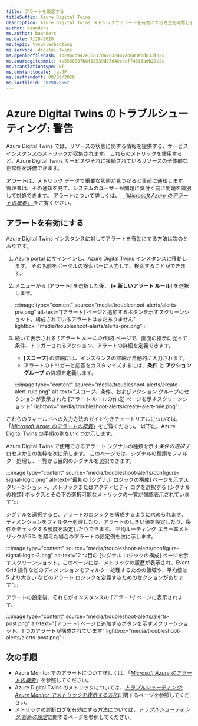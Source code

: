 ```yaml
---
title: アラートを設定する
titleSuffix: Azure Digital Twins
description: Azure Digital Twins メトリックでアラートを有効にする方法を確認します。
author: baanders
ms.author: baanders
ms.date: 7/28/2020
ms.topic: troubleshooting
ms.service: digital-twins
ms.openlocfilehash: 1b296cd942e36817da2832467ab603ebd833f825
ms.sourcegitcommit: 4e5560887b8f10539d7564eedaff4316adb27e2c
ms.translationtype: HT
ms.contentlocale: ja-JP
ms.lasthandoff: 08/06/2020
ms.locfileid: "87907856"
---
```

# <a name="troubleshooting-azure-digital-twins-alerts"></a>Azure Digital Twins のトラブルシューティング: 警告

Azure Digital Twins では、リソースの状態に関する情報を提供する、サービス インスタンスの[メトリック](troubleshoot-metrics.md)が収集されます。 これらのメトリックを使用すると、Azure Digital Twins サービスやそれに接続されているリソースの全体的な正常性を評価できます。

**アラート**は、メトリック データで重要な状態が見つかると事前に通知します。 管理者は、その通知を見て、システムのユーザーが問題に気付く前に問題を識別して対処できます。 アラートについて詳しくは、[ *「Microsoft Azure のアラートの概要」* ](../azure-monitor/platform/alerts-overview.md)をご覧ください。

## <a name="turn-on-alerts"></a>アラートを有効にする

Azure Digital Twins インスタンスに対してアラートを有効にする方法は次のとおりです。

1. [Azure portal](https://portal.azure.com) にサインインし、Azure Digital Twins インスタンスに移動します。 その名前をポータルの検索バーに入力して、検索することができます。 

2. メニューから **[アラート]** を選択した後、 **[+ 新しいアラート ルール]** を選択します。

    :::image type="content" source="media/troubleshoot-alerts/alerts-pre.png" alt-text="[アラート] ページと追加するボタンを示すスクリーンショット。構成されているアラートはまだありません" lightbox="media/troubleshoot-alerts/alerts-pre.png":::

3. 続いて表示される *[アラート ルールの作成]* ページで、画面の指示に従って条件、トリガーされるアクション、アラートの詳細を定義できます。     
    * **[スコープ]** の詳細には、インスタンスの詳細が自動的に入力されます。
    * アラートのトリガーと応答をカスタマイズするには、**条件** と **アクション グループ** の詳細を定義します。

    :::image type="content" source="media/troubleshoot-alerts/create-alert-rule.png" alt-text="スコープ、条件、およびアクション グループのセクションが表示された [アラート ルールの作成] ページを示すスクリーンショット" lightbox="media/troubleshoot-alerts/create-alert-rule.png":::

これらのフィールドへの入力方法のガイド付きチュートリアルについては、「[*Microsoft Azure のアラートの概要*](../azure-monitor/platform/alerts-overview.md)」をご覧ください。 以下に、Azure Digital Twins の手順の例をいくつか示します。

Azure Digital Twins で使用できるアラート シグナルの種類を示す*条件の選択*プロセスからの抜粋を次に示します。 このページでは、シグナルの種類をフィルター処理し、一覧から目的のシグナルを選択できます。

:::image type="content" source="media/troubleshoot-alerts/configure-signal-logic.png" alt-text="最初の [シグナル ロジックの構成] ページを示すスクリーンショット。メトリックまたはアクティビティ ログを選択する [シグナルの種類] ボックスとその下の選択可能なメトリックの一覧が強調表示されています":::

シグナルを選択すると、アラートのロジックを構成するように求められます。 ディメンションをフィルター処理したり、アラートのしきい値を設定したり、条件をチェックする頻度を設定したりできます。 平均ルーティング エラー率メトリックが 5% を超えた場合のアラートの設定例を次に示します。

:::image type="content" source="media/troubleshoot-alerts/configure-signal-logic-2.png" alt-text="2 つ目の [シグナル ロジックの構成] ページを示すスクリーンショット。このページには、メトリックの履歴が表示され、Event Grid 操作などのディメンションをフィルター処理するための領域や、平均値は 5 より大きい などのアラート ロジックを定義するためのセクションがあります":::
 
アラートの設定後、それらがインスタンスの *[アラート]* ページに表示されます。
 
:::image type="content" source="media/troubleshoot-alerts/alerts-post.png" alt-text="[アラート] ページと追加するボタンを示すスクリーンショット。1 つのアラートが構成されています" lightbox="media/troubleshoot-alerts/alerts-post.png":::


## <a name="next-steps"></a>次の手順

* Azure Monitor でのアラートについて詳しくは、「[*Microsoft Azure のアラートの概要*](../azure-monitor/platform/alerts-overview.md)」を参照してください。
* Azure Digital Twins のメトリックについては、[*トラブルシューティング: Azure Monitor でメトリックを表示する方法*](troubleshoot-metrics.md)に関するページを参照してください。
* メトリックの診断ログを有効にする方法については、[*トラブルシューティング:診断の設定*](troubleshoot-diagnostics.md)に関するページを参照してください。
